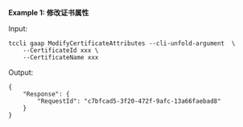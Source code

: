 **Example 1: 修改证书属性**



Input: 

```
tccli gaap ModifyCertificateAttributes --cli-unfold-argument  \
    --CertificateId xxx \
    --CertificateName xxx
```

Output: 
```
{
    "Response": {
        "RequestId": "c7bfcad5-3f20-472f-9afc-13a66faebad8"
    }
}
```

